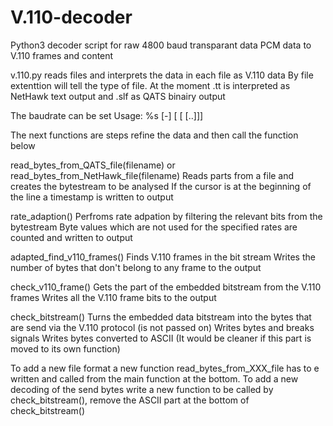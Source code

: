 # V.110-decoder
Python3 decoder script for raw 4800 baud transparant data PCM data to V.110 frames and content

v.110.py reads files and interprets the data in each file as V.110 data
By file extenttion will tell the type of file. At the moment .tt is interpreted as NetHawk text output and .slf as QATS binairy output

The baudrate can be set Usage: %s [-<baudrate>] <filename> [<filename> [<filename> [..]]]

The next functions are steps refine the data and then call the function below

read_bytes_from_QATS_file(filename) or read_bytes_from_NetHawk_file(filename)
  Reads parts from a file and creates the bytestream to be analysed
  If the cursor is at the beginning of the line a timestamp is written to output

rate_adaption()
  Perfroms rate adpation by filtering the relevant bits from the bytestream
  Byte values which are not used for the specified rates are counted and written to output

adapted_find_v110_frames()
  Finds V.110 frames in the bit stream
  Writes the number of bytes that don't belong to any frame to the output

check_v110_frame()
  Gets the part of the embedded bitstream from the V.110 frames 
  Writes all the V.110 frame bits to the output
  
check_bitstream()
  Turns the embedded data bitstream into the bytes that are send via the V.110 protocol (is not passed on)
  Writes bytes and breaks signals
  Writes bytes converted to ASCII (It would be cleaner if this part is moved to its own function)
  
To add a new file format a new function read_bytes_from_XXX_file has to e written and called from the main function at the bottom.
To add a new decoding of the send bytes write a new function to be called by check_bitstream(),  remove the ASCII part at the bottom of check_bitstream()


